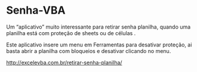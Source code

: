 # Senha-VBA
Um “aplicativo” muito interessante para retirar senha planilha, quando uma planilha está com proteção de sheets ou de células .

Este aplicativo insere um menu em Ferramentas  para desativar proteção, ai basta abrir a planilha com bloqueios e desativar clicando no menu.

http://excelevba.com.br/retirar-senha-planilha/
